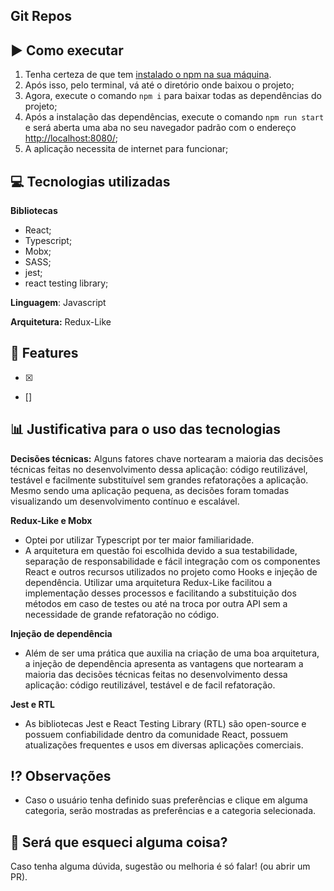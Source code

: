 ## Git Repos

## :arrow_forward: Como executar

1. Tenha certeza de que tem [instalado o npm na sua máquina](https://dicasdejavascript.com.br/instalacao-do-nodejs-e-npm-no-windows-passo-a-passo/#:~:text=Para%20verificar%20se%20o%20node,comando%20conforme%20a%20imagem%20abaixo.).
2. Após isso, pelo terminal, vá até o diretório onde baixou o projeto;
3. Agora, execute o comando `npm i` para baixar todas as dependências do projeto;
4. Após a instalação das dependências, execute o comando `npm run start` e será aberta uma aba no seu navegador padrão com o endereço [http://localhost:8080/](http://localhost:8080/);
5. A aplicação necessita de internet para funcionar;

## :computer: Tecnologias utilizadas

**Bibliotecas**

- React;
- Typescript;
- Mobx;
- SASS;
- jest;
- react testing library;

**Linguagem**: Javascript

**Arquitetura:** Redux-Like

## :scroll: Features

- [x]
- []

## :bar_chart: Justificativa para o uso das tecnologias

**Decisões técnicas:**
Alguns fatores chave nortearam a maioria das decisões técnicas feitas no desenvolvimento dessa aplicação: código reutilizável, testável e facilmente substituível sem grandes refatorações a aplicação. Mesmo sendo uma aplicação pequena, as decisões foram tomadas visualizando um desenvolvimento contínuo e escalável.

**Redux-Like e Mobx**

- Optei por utilizar Typescript por ter maior familiaridade.
- A arquitetura em questão foi escolhida devido a sua testabilidade, separação de responsabilidade e fácil integração com os componentes React e outros recursos utilizados no projeto como Hooks e injeção de dependência. Utilizar uma arquitetura Redux-Like facilitou a implementação desses processos e facilitando a substituição dos métodos em caso de testes ou até na troca por outra API sem a necessidade de grande refatoração no código.

**Injeção de dependência**

- Além de ser uma prática que auxilia na criação de uma boa arquitetura, a injeção de dependência apresenta as vantagens que nortearam a maioria das decisões técnicas feitas no desenvolvimento dessa aplicação: código reutilizável, testável e de facil refatoração.

**Jest e RTL**

- As bibliotecas Jest e React Testing Library (RTL) são open-source e possuem confiabilidade dentro da comunidade React, possuem atualizações frequentes e usos em diversas aplicações comerciais.

## :interrobang: Observações

- Caso o usuário tenha definido suas preferências e clique em alguma categoria, serão mostradas as preferências e a categoria selecionada.

## :thought_balloon: Será que esqueci alguma coisa?

Caso tenha alguma dúvida, sugestão ou melhoria é só falar! (ou abrir um PR).
